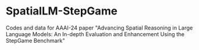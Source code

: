 # SpatialLM-StepGame
Codes and data for AAAI-24 paper "Advancing Spatial Reasoning in Large Language Models: An In-depth Evaluation and Enhancement Using the StepGame Benchmark"
